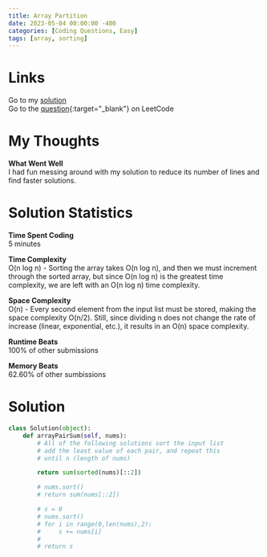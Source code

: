 ```yaml
---
title: Array Partition
date: 2023-05-04 00:00:00 -400
categories: [Coding Questions, Easy]
tags: [array, sorting]
---
```


# Links  

Go to my [solution](#solution)  
Go to the [question](https://leetcode.com/problems/array-partition/){:target="_blank"} on LeetCode  

# My Thoughts  

**What Went Well**  
I had fun messing around with my solution to reduce its number of lines and find faster solutions.

# Solution Statistics  

**Time Spent Coding**  
5 minutes

**Time Complexity**  
O(n log n) - Sorting the array takes O(n log n), and then we must increment through the sorted array, but since O(n log n) is the greatest time complexity, we are left with an O(n log n) time complexity.

**Space Complexity**  
O(n) - Every second element from the input list must be stored, making the space complexity O(n/2). Still, since dividing n does not change the rate of increase (linear, exponential, etc.), it results in an O(n) space complexity.

**Runtime Beats**  
100% of other submissions  

**Memory Beats**  
62.60% of other sumbissions  

# Solution  

```python
class Solution(object):
    def arrayPairSum(self, nums):
        # All of the following solutions sort the input list
        # add the least value of each pair, and repeat this
        # until n (length of nums)

        return sum(sorted(nums)[::2])

        # nums.sort()
        # return sum(nums[::2])

        # s = 0
        # nums.sort()
        # for i in range(0,len(nums),2):
        #     s += nums[i]
        #
        # return s
```
